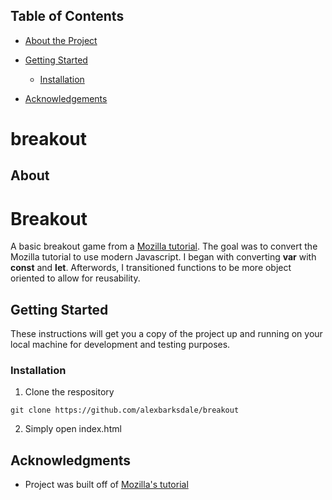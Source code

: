 ## Table of Contents

* [About the Project](#about)

* [Getting Started](#getting-started)
  * [Installation](#installation)
* [Acknowledgements](#acknowledgments)

# breakout


## About
# Breakout

A basic breakout game from a [Mozilla tutorial](https://developer.mozilla.org/en-US/docs/Games/Tutorials/2D_Breakout_game_pure_JavaScript). The goal was to convert the Mozilla tutorial to use modern Javascript. I began with converting **var** with **const** and **let**. Afterwords, I transitioned functions to be more object oriented to allow for reusability. 



## Getting Started

These instructions will get you a copy of the project up and running on your local machine for development and testing purposes.

### Installation

1. Clone the respository

```
git clone https://github.com/alexbarksdale/breakout
```

2. Simply open index.html

## Acknowledgments

* Project was built off of [Mozilla's tutorial](https://developer.mozilla.org/en-US/docs/Games/Tutorials/2D_Breakout_game_pure_JavaScript)
